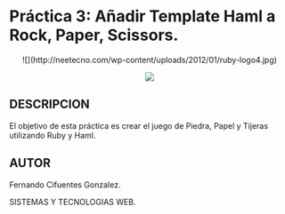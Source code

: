 Práctica 3: Añadir Template Haml a Rock, Paper, Scissors.
================================

<center>
![](http://neetecno.com/wp-content/uploads/2012/01/ruby-logo4.jpg)

![](https://liveramp.com/files/2012/12/haml.png)
</center>

## DESCRIPCION ##

El objetivo de esta práctica es crear el juego de Piedra, Papel y Tijeras utilizando Ruby y Haml.

 
## AUTOR ##

Fernando Cifuentes Gonzalez.

SISTEMAS Y TECNOLOGIAS WEB.




